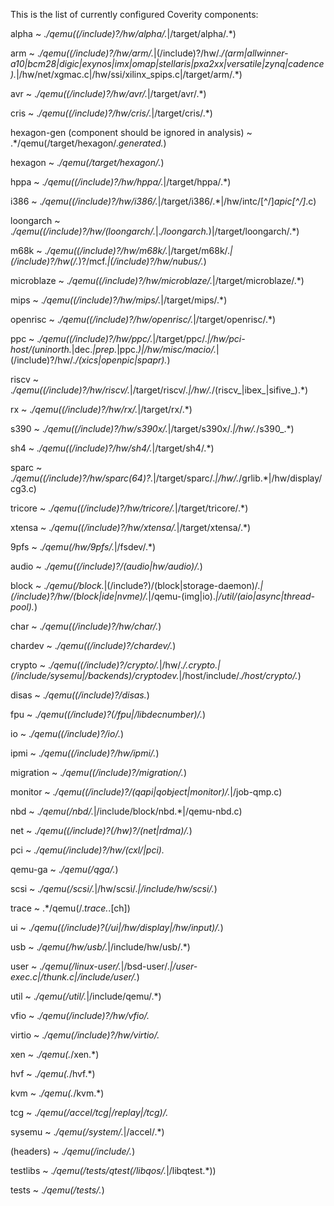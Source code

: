 This is the list of currently configured Coverity components:

alpha
  ~ .*/qemu((/include)?/hw/alpha/.*|/target/alpha/.*)

arm
  ~ .*/qemu((/include)?/hw/arm/.*|(/include)?/hw/.*/(arm|allwinner-a10|bcm28|digic|exynos|imx|omap|stellaris|pxa2xx|versatile|zynq|cadence).*|/hw/net/xgmac.c|/hw/ssi/xilinx_spips.c|/target/arm/.*)

avr
  ~ .*/qemu((/include)?/hw/avr/.*|/target/avr/.*)

cris
  ~ .*/qemu((/include)?/hw/cris/.*|/target/cris/.*)

hexagon-gen (component should be ignored in analysis)
  ~ .*/qemu(/target/hexagon/.*generated.*)

hexagon
  ~ .*/qemu(/target/hexagon/.*)

hppa
  ~ .*/qemu((/include)?/hw/hppa/.*|/target/hppa/.*)

i386
  ~ .*/qemu((/include)?/hw/i386/.*|/target/i386/.*|/hw/intc/[^/]*apic[^/]*\.c)

loongarch
  ~ .*/qemu((/include)?/hw/(loongarch/.*|.*/loongarch.*)|/target/loongarch/.*)

m68k
  ~ .*/qemu((/include)?/hw/m68k/.*|/target/m68k/.*|(/include)?/hw(/.*)?/mcf.*|(/include)?/hw/nubus/.*)

microblaze
  ~ .*/qemu((/include)?/hw/microblaze/.*|/target/microblaze/.*)

mips
  ~ .*/qemu((/include)?/hw/mips/.*|/target/mips/.*)

openrisc
  ~ .*/qemu((/include)?/hw/openrisc/.*|/target/openrisc/.*)

ppc
  ~ .*/qemu((/include)?/hw/ppc/.*|/target/ppc/.*|/hw/pci-host/(uninorth.*|dec.*|prep.*|ppc.*)|/hw/misc/macio/.*|(/include)?/hw/.*/(xics|openpic|spapr).*)

riscv
  ~ .*/qemu((/include)?/hw/riscv/.*|/target/riscv/.*|/hw/.*/(riscv_|ibex_|sifive_).*)

rx
  ~ .*/qemu((/include)?/hw/rx/.*|/target/rx/.*)

s390
  ~ .*/qemu((/include)?/hw/s390x/.*|/target/s390x/.*|/hw/.*/s390_.*)

sh4
  ~ .*/qemu((/include)?/hw/sh4/.*|/target/sh4/.*)

sparc
  ~ .*/qemu((/include)?/hw/sparc(64)?.*|/target/sparc/.*|/hw/.*/grlib.*|/hw/display/cg3.c)

tricore
  ~ .*/qemu((/include)?/hw/tricore/.*|/target/tricore/.*)

xtensa
  ~ .*/qemu((/include)?/hw/xtensa/.*|/target/xtensa/.*)

9pfs
  ~ .*/qemu(/hw/9pfs/.*|/fsdev/.*)

audio
  ~ .*/qemu((/include)?/(audio|hw/audio)/.*)

block
  ~ .*/qemu(/block.*|(/include?)/(block|storage-daemon)/.*|(/include)?/hw/(block|ide|nvme)/.*|/qemu-(img|io).*|/util/(aio|async|thread-pool).*)

char
  ~ .*/qemu((/include)?/hw/char/.*)

chardev
  ~ .*/qemu((/include)?/chardev/.*)

crypto
  ~ .*/qemu((/include)?/crypto/.*|/hw/.*/.*crypto.*|(/include/sysemu|/backends)/cryptodev.*|/host/include/.*/host/crypto/.*)

disas
  ~ .*/qemu((/include)?/disas.*)

fpu
  ~ .*/qemu((/include)?(/fpu|/libdecnumber)/.*)

io
  ~ .*/qemu((/include)?/io/.*)

ipmi
  ~ .*/qemu((/include)?/hw/ipmi/.*)

migration
  ~ .*/qemu((/include)?/migration/.*)

monitor
  ~ .*/qemu((/include)?/(qapi|qobject|monitor)/.*|/job-qmp.c)

nbd
  ~ .*/qemu(/nbd/.*|/include/block/nbd.*|/qemu-nbd\.c)

net
  ~ .*/qemu((/include)?(/hw)?/(net|rdma)/.*)

pci
  ~ .*/qemu(/include)?/hw/(cxl/|pci).*

qemu-ga
  ~ .*/qemu(/qga/.*)

scsi
  ~ .*/qemu(/scsi/.*|/hw/scsi/.*|/include/hw/scsi/.*)

trace
  ~ .*/qemu(/.*trace.*\.[ch])

ui
  ~ .*/qemu((/include)?(/ui|/hw/display|/hw/input)/.*)

usb
  ~ .*/qemu(/hw/usb/.*|/include/hw/usb/.*)

user
  ~ .*/qemu(/linux-user/.*|/bsd-user/.*|/user-exec\.c|/thunk\.c|/include/user/.*)

util
  ~ .*/qemu(/util/.*|/include/qemu/.*)

vfio
  ~ .*/qemu(/include)?/hw/vfio/.*

virtio
  ~ .*/qemu(/include)?/hw/virtio/.*

xen
  ~ .*/qemu(.*/xen.*)

hvf
  ~ .*/qemu(.*/hvf.*)

kvm
  ~ .*/qemu(.*/kvm.*)

tcg
  ~ .*/qemu(/accel/tcg|/replay|/tcg)/.*

sysemu
  ~ .*/qemu(/system/.*|/accel/.*)

(headers)
  ~ .*/qemu(/include/.*)

testlibs
  ~ .*/qemu(/tests/qtest(/libqos/.*|/libqtest.*))

tests
  ~ .*/qemu(/tests/.*)
